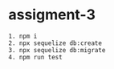 # assigment-3
```
1. npm i
2. npx sequelize db:create
3. npx sequelize db:migrate
4. npm run test
```
